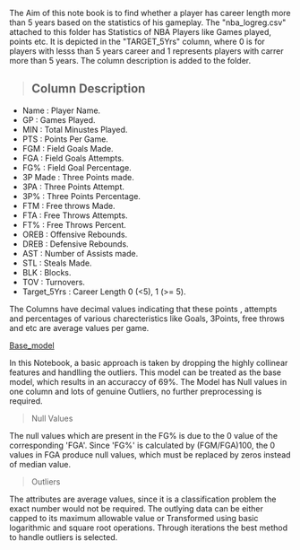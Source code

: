 The Aim of this note book is to find whether a player has career length more than 5 years based on the statistics of his gameplay. The "nba_logreg.csv" attached to this folder has Statistics of NBA Players like Games played, points etc.  It is depicted in the "TARGET_5Yrs" column, where 0 is for players with lesss than 5 years career and 1 represents players with carrer more than 5 years. The column description is added to the folder.

> ## Column Description ##

* Name : Player Name.
* GP : Games Played.
* MIN : Total Minustes Played.
* PTS : Points Per Game.
* FGM : Field Goals Made.
* FGA : Field Goals Attempts.
* FG% : Field Goal Percentage.
* 3P Made : Three Points made.
* 3PA : Three Points Attempt.
* 3P% : Three Points Percentage.
* FTM : Free throws Made.
* FTA : Free Throws Attempts.
* FT% : Free Throws Percent.
* OREB : Offensive Rebounds.
* DREB : Defensive Rebounds.
* AST : Number of Assists made.
* STL : Steals Made.
* BLK : Blocks.
* TOV : Turnovers.
* Target_5Yrs : Career Length 0 (<5), 1 (>= 5).

The Columns have decimal values indicating that these points , attempts and percentages of various charecteristics like Goals, 3Points, free throws and etc are average values per game. 


[Base_model](https://github.com/uknwho/MachineLearning_-DataSets_solution/blob/master/1_Logisctic_Regression_NBA/nba_logreg_solution_1.ipynb)

In this Notebook, a basic approach is taken by dropping the highly collinear features and handlling the outliers. This model can be treated as the base model, which results in an accuraccy of 69%. The Model has Null values in one column and lots of genuine Outliers, no further preprocessing is required. 

> Null Values

The null values which are present in the FG% is due to the 0 value of the corresponding 'FGA'. Since 'FG%' is calculated by (FGM/FGA)100, the 0 values in FGA produce null values, which must be replaced by zeros instead of median value.

> Outliers

The attributes are average values, since it is a classification problem the exact number would not be required. The outlying data can be either capped to its maximum allowable value or Transformed using basic logarithmic and square root operations. Through iterations the best method to handle outliers is selected.

